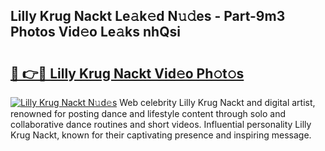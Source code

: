 ## Lilly Krug Nackt Le𝚊k𝚎d N𝚞𝚍es - Part-9m3 Photos Vid𝚎o Le𝚊ks nhQsi

# <h2><a href="http://fb1dqfh.evod.top/?m=Lilly+Krug+Nackt">🔗 👉🔴 Lilly Krug Nackt Vid𝚎o Ph𝚘t𝚘s</a></h2>

[![Lilly Krug Nackt N𝚞d𝚎s](https://i.imgur.com/8V9OHl7.gif)](http://fb1dqfh.evod.top/?m=Lilly+Krug+Nackt)
Web celebrity Lilly Krug Nackt and digital artist, renowned for posting dance and lifestyle content through solo and collaborative dance routines and short videos. Influential personality Lilly Krug Nackt, known for their captivating presence and inspiring message. 
